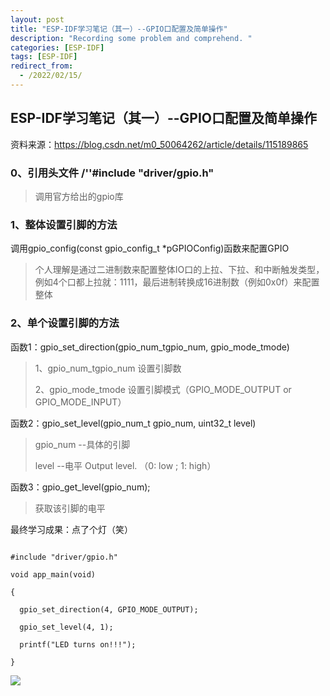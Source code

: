 ```yaml
---
layout: post
title: "ESP-IDF学习笔记（其一）--GPIO口配置及简单操作"
description: "Recording some problem and comprehend. "
categories: [ESP-IDF]
tags: [ESP-IDF]
redirect_from:
  - /2022/02/15/
---
```




## ESP-IDF学习笔记（其一）--GPIO口配置及简单操作

资料来源：https://blog.csdn.net/m0_50064262/article/details/115189865

### 0、引用头文件   /''#include "driver/gpio.h" 

> 调用官方给出的gpio库

### 1、整体设置引脚的方法 

调用gpio_config(const gpio_config_t *pGPIOConfig)函数来配置GPIO

> 个人理解是通过二进制数来配置整体IO口的上拉、下拉、和中断触发类型，例如4个口都上拉就：1111，最后进制转换成16进制数（例如0x0f）来配置整体

### 2、单个设置引脚的方法

函数1：gpio_set_direction(gpio_num_tgpio_num, gpio_mode_tmode)

> 1、gpio_num_tgpio_num  设置引脚数
>
> 2、gpio_mode_tmode   设置引脚模式（GPIO_MODE_OUTPUT or GPIO_MODE_INPUT）

函数2：gpio_set_level(gpio_num_t gpio_num, uint32_t level)

> gpio_num --具体的引脚  
>
> level  --电平 Output level. （0: low ; 1: high）

函数3：gpio_get_level(gpio_num);

> 获取该引脚的电平

最终学习成果：点了个灯（笑）

~~~

#include "driver/gpio.h"

void app_main(void)

{

  gpio_set_direction(4, GPIO_MODE_OUTPUT);

  gpio_set_level(4, 1);

  printf("LED turns on!!!");

}

~~~

![](https://s2.loli.net/2022/02/21/dNGqQVs269rvtKh.jpg)
